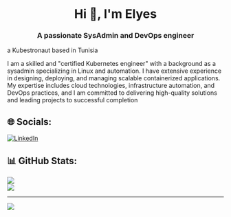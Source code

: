 <h1 align="center">Hi 👋, I'm Elyes</h1>
<h3 align="center">A passionate SysAdmin and DevOps engineer</h3>

<p align="left">
a Kubestronaut based in Tunisia

I am a skilled and "certified Kubernetes engineer" with a background as a sysadmin specializing in Linux and automation.
I have extensive experience in designing, deploying, and managing scalable containerized applications.
My expertise includes cloud technologies, infrastructure automation, and DevOps practices,
and I am committed to delivering high-quality solutions and leading projects to successful completion



## 🌐 Socials:
[![LinkedIn](https://img.shields.io/badge/LinkedIn-%230077B5.svg?logo=linkedin&logoColor=white)](https://linkedin.com/in/elyesjabri) 


## 📊 GitHub Stats:
![](https://github-readme-streak-stats.herokuapp.com/?user=elyesjabri&theme=dark&hide_border=false)<br/>
![](https://github-readme-stats.vercel.app/api/top-langs/?username=elyesjabri&theme=dark&hide_border=false&include_all_commits=true&count_private=true&layout=compact)


---
[![](https://visitcount.itsvg.in/api?id=elyesjabri&icon=0&color=12)](https://visitcount.itsvg.in)

